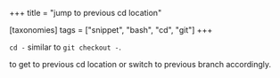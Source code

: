+++
title = "jump to previous cd location"

[taxonomies]
tags = ["snippet", "bash", "cd", "git"]
+++

```cd -``` similar to ```git checkout -```.

to get to previous cd location or switch to previous branch accordingly.